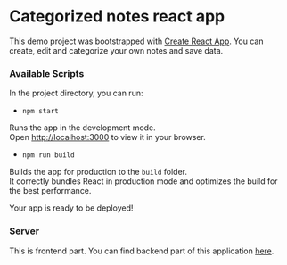 # Categorized notes react app

This demo project was bootstrapped with [Create React App](https://github.com/facebook/create-react-app).
You can create, edit and categorize your own notes and save data.

### Available Scripts

In the project directory, you can run:

- `npm start`

Runs the app in the development mode.\
Open [http://localhost:3000](http://localhost:3000) to view it in your browser.

- `npm run build`

Builds the app for production to the `build` folder.\
It correctly bundles React in production mode and optimizes the build for the best performance.

Your app is ready to be deployed!

### Server 
This is frontend part. You can find backend part of this application [here](https://github.com/HakuMatsunoki/categorized-notes-api).
